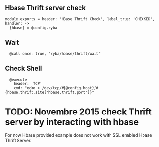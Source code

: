 
## Hbase Thrift server check

    module.exports = header: 'HBase Thrift Check', label_true: 'CHECKED', handler: ->
      {hbase} = @config.ryba

## Wait

      @call once: true, 'ryba/hbase/thrift/wait'

## Check Shell

      @execute
        header: 'TCP'
        cmd: "echo > /dev/tcp/#{@config.host}/#{hbase.thrift.site['hbase.thrift.port']}"

# TODO: Novembre 2015 check Thrift  server by interacting with hbase

For now Hbase provided example does not work with SSL enabled Hbase Thrift Server.
